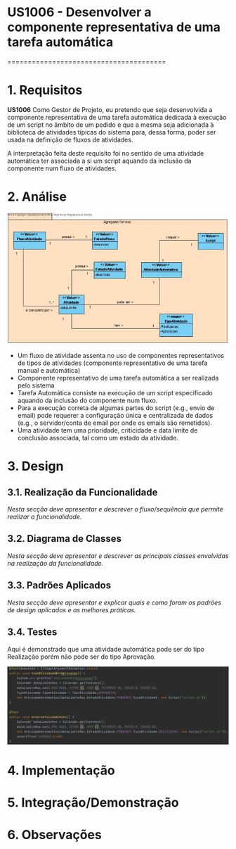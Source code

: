 # US1006 - Desenvolver a componente representativa de uma tarefa automática
=======================================


# 1. Requisitos

**US1006** Como Gestor de Projeto, eu pretendo que seja desenvolvida a componente representativa de uma tarefa automática dedicada à execução de um script no âmbito de um pedido e que a mesma seja adicionada à biblioteca de atividades típicas do sistema para, dessa forma, poder ser usada na definição de fluxos de atividades.

A interpretação feita deste requisito foi no sentido de uma atividade automática ter associada a si um script aquando da inclusão da componente num fluxo de atividades.

# 2. Análise

![MD1006.jpg](MD1006.jpg)

* Um fluxo de atividade assenta no uso de componentes representativos de tipos de atividades (componente representativo de uma tarefa manual e automática)
* Componente representativo de uma tarefa automática a ser realizada pelo sistema
* Tarefa Automática consiste na execução de um script especificado aquando da inclusão do componente num fluxo. 
* Para a execução correta de algumas partes do script (e.g., envio de email) pode requerer a configuração única e centralizada de dados (e.g., o servidor/conta de email por onde os emails são remetidos).
* Uma atividade tem uma prioridade, criticidade e data limite de conclusão associada, tal como um estado da atividade.

# 3. Design

## 3.1. Realização da Funcionalidade

*Nesta secção deve apresentar e descrever o fluxo/sequência que permite realizar a funcionalidade.*

## 3.2. Diagrama de Classes

*Nesta secção deve apresentar e descrever as principais classes envolvidas na realização da funcionalidade.*

## 3.3. Padrões Aplicados

*Nesta secção deve apresentar e explicar quais e como foram os padrões de design aplicados e as melhores práticas.*

## 3.4. Testes 

Aqui é demonstrado que uma atividade automática pode ser do tipo Realização porém não pode ser do tipo Aprovação.

![Test.PNG](Test.PNG)

# 4. Implementação


# 5. Integração/Demonstração


# 6. Observações





